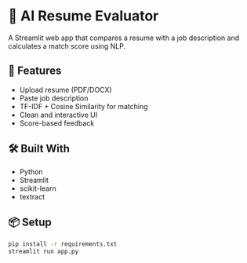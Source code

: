 # 🧠 AI Resume Evaluator

A Streamlit web app that compares a resume with a job description and calculates a match score using NLP.

## 🚀 Features
- Upload resume (PDF/DOCX)
- Paste job description
- TF-IDF + Cosine Similarity for matching
- Clean and interactive UI
- Score-based feedback

## 🛠 Built With
- Python
- Streamlit
- scikit-learn
- textract

## 📦 Setup

```bash
pip install -r requirements.txt
streamlit run app.py
